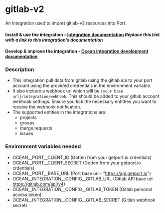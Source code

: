 # gitlab-v2

An integration used to import gitlab-v2 resources into Port.

#### Install & use the integration - [Integration documentation](https://docs.getport.io/build-your-software-catalog/sync-data-to-catalog/) *Replace this link with a link to this integration's documentation*

#### Develop & improve the integration - [Ocean integration development documentation](https://ocean.getport.io/develop-an-integration/)


### Description
- This integration pull data from gitlab using the gitlab api to your port account using the provided credentials in the
environment variable.
- It also include a webhook url which will be `{your base url}/integration/webhook`. This should be added to your gitlab
account webhook settings. Ensure you tick the necessary entitties you want to receive the webhook notification.
- The supported entities in the integrations are:
  - projects
  - groups
  - merge requests
  - issues


### Environment variables needed
 - OCEAN__PORT__CLIENT_ID (Gotten from your getport.io crdentials)
 - OCEAN__PORT__CLIENT_SECRET (Gotten from your getport.io crdentials)
 - OCEAN__PORT__BASE_URL (Port base url - "https://api.getport.io")
 - OCEAN__INTEGRATION__CONFIG__GITLAB_URL (Gitlab API base url https://gitlab.com/api/v4)
 - OCEAN__INTEGRATION__CONFIG__GITLAB_TOKEN (Gitlab personal access token)
 - OCEAN__INTEGRATION__CONFIG__GITLAB_SECRET (Gitlab webhook secret)
